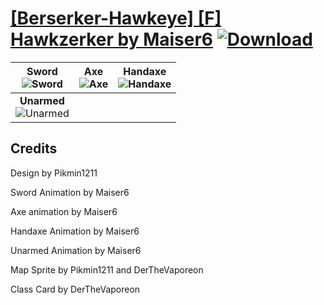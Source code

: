# [\[Berserker-Hawkeye\] \[F\] Hawkzerker by Maiser6](./) [![Download](https://img.shields.io/badge/Download--red?style=social&logo=github)](https://minhaskamal.github.io/DownGit/#/home?url=https://github.com/Klokinator/FE-Repo/tree/main/Battle%20Animations%2FInfantry%20-%20(Axe)%20Brigs%2C%20Pirates%2C%20Zerkers%2F%5BBerserker-Hawkeye%5D%20%5BF%5D%20Hawkzerker%20by%20Maiser6)

| <b>Sword</b><br/><img alt="Sword" src="https://git.io/JnOEo"/> | <b>Axe</b><br/><img alt="Axe" src="https://git.io/JnOEz"/> | <b>Handaxe</b><br/><img alt="Handaxe" src="https://git.io/JnO6m"/> |
| :---: | :---: | :---: |
| <b>Unarmed</b><br/><img alt="Unarmed" src="https://git.io/JnOu5"/> |

## Credits

Design by Pikmin1211

Sword Animation by Maiser6

Axe animation by Maiser6

Handaxe Animation by Maiser6

Unarmed Animation by Maiser6

Map Sprite by Pikmin1211 and DerTheVaporeon

Class Card by DerTheVaporeon

